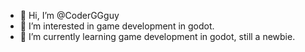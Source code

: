 - 👋 Hi, I’m @CoderGGguy
- 👀 I’m interested in game development in godot.
- 🌱 I’m currently learning game development in godot, still a newbie.

